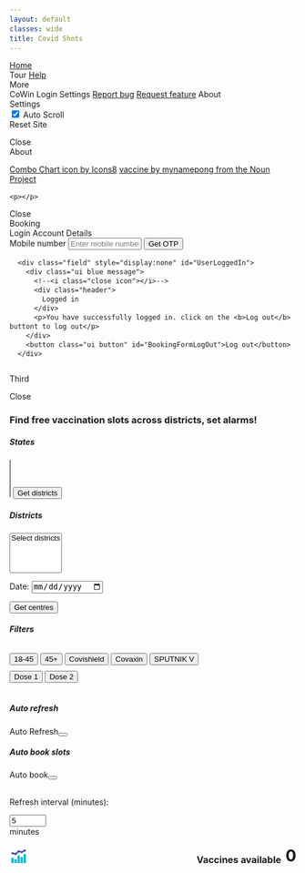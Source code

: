 ```yaml
---
layout: default
classes: wide
title: Covid Shots
---
```


<style title="inlineCSSTitle">
.filter{
  margin-top: 10px !important;
}

#vaccinesAvailableNumBlock img {
    margin-right: auto; 
    justify-self: flex-start;
    width: 32px;
    border-radius: 8px;
    cursor: pointer;
}
</style>

<link rel="stylesheet" type="text/css" href="index.css">
<link rel="stylesheet" type="text/css" href="semantic.min.css">
<link rel="stylesheet" type="text/css" href="https://cdn.datatables.net/1.10.24/css/jquery.dataTables.min.css">
<link rel="stylesheet" type="text/css" href="https://unpkg.com/intro.js@3.4.0/minified/introjs.min.css">
<link rel="stylesheet" type="text/css" href="https://cdn.datatables.net/responsive/2.2.7/css/responsive.dataTables.min.css">
<link rel="stylesheet" type="text/css" href="https://cdn.datatables.net/buttons/1.7.0/css/buttons.dataTables.min.css">

<script src="https://code.jquery.com/jquery-3.5.1.min.js" crossorigin="anonymous"></script>
<script src="semantic.min.js"></script>
<script src="components/state.min.js"></script>
<script src="js/tablesort.js"></script>
<script src="js/tata.js"></script>
<script src="https://cdn.datatables.net/1.10.24/js/jquery.dataTables.min.js"></script>
<script src="https://cdn.datatables.net/1.10.24/js/dataTables.semanticui.min.js"></script>
<script src="https://cdn.datatables.net/responsive/2.2.7/js/dataTables.responsive.js"></script>
<script src="https://cdn.datatables.net/buttons/1.7.0/js/dataTables.buttons.min.js"></script>

<script src="https://unpkg.com/dayjs@1.8.21/dayjs.min.js"></script>
<script src="https://unpkg.com/dayjs@1.8.21/plugin/customParseFormat.js"></script>
<script>dayjs.extend(window.dayjs_plugin_customParseFormat);</script>

<script src="https://unpkg.com/intro.js@3.4.0/minified/intro.min.js"></script>
<script src="https://unpkg.com/node-forge@0.7.0/dist/forge.min.js"></script><!--Crypto-->


<!--START https://codepen.io/desirecode/pen/MJPJqV-->
<a href="#" id="scrollToTop" style="display: none; z-index:9999"><span></span></a>
<!--END-->

 <div class="ui top sidebar" id="topBar" style="display:none">
    <p id="AutoRefreshRecordGif">&nbsp;⬤</p>
    <p>&nbsp;Refreshing in </p>
    <p id="AutoRefreshRecordTimeRemaing"></p>
    <p>&nbsp;seconds </p>
  </div>

<div class="ui blue inverted menu">
  <a href="https://covidshots.in/?" class="item" target="_self" rel="noopener noreferrer">Home</a>
  <!--<a class="item"></a>-->
  <div class="right menu">
    <a class="item" id="siteTour">Tour</a>
    <a href="https://github.com/lihas/covidshots/blob/gh-pages/Readme.md" class="item" target="_blank" rel="noopener noreferrer">Help</a>
<!---->
  <div class="ui dropdown item" id="navbarMoreBtn">
    More
    <i class="dropdown icon"></i>
    <div class="menu">
      <a class="item" target="_blank" rel="noopener noreferrer" id="BookingSettingsDialogButton" title="Booking settings and user log-in"><i class="blue arrow circle right icon"></i>CoWin Login</a>
      <a class="item" target="_blank" rel="noopener noreferrer" id="SettingsDialogButton"><i class="cog icon"></i>Settings</a>
      <a class="item" href="https://github.com/lihas/covidshots/issues" target="_blank" rel="noopener noreferrer"><i class="bug icon"></i>Report bug</a>
      <a class="item" href="https://github.com/lihas/covidshots/issues" target="_blank" rel="noopener noreferrer"><i class="magic icon"></i>Request feature</a>
      <a class="item" target="_blank" rel="noopener noreferrer" id="AboutDialogButton"><i class="info circle icon"></i>About</a>
    </div>
  </div>
<!---->
  </div>
</div>

<div class="ui modal" id="SettingsDialogModal">
  <div class="header">Settings</div>
  <div class="scrolling content">

  <div class="ui toggle checkbox" id="SettingAutoScroll">
  <input type="checkbox" name="public" checked="checked" id="SettingAutoScrollInput">
  <label title="When ON auto scrolls to table when results are available">Auto Scroll</label>
  </div>

  <div class="ui button" id="SettingResetSite">Reset Site</div>
    <p></p>
  </div>
  <div class="actions">
    <!--<div class="ui approve button">Approve</div>
    <div class="ui button">Neutral</div>-->
    <div class="ui cancel button">Close</div>
  </div>
</div>


<div class="ui modal" id="AboutDialogModal">
  <div class="header">About</div>
  <div class="scrolling content">

  <a href="https://icons8.com/icon/f35ivmW8y15E/combo-chart">Combo Chart icon by Icons8</a>
  <a href="https://thenounproject.com/search/?q=vaccine&i=2196600">vaccine by mynamepong from the Noun Project</a>

    <p></p>
  </div>
  <div class="actions">
    <!--<div class="ui approve button">Approve</div>
    <div class="ui button">Neutral</div>-->
    <div class="ui cancel button">Close</div>
  </div>
</div>


<div class="ui modal" id="BookingSettings">
  <div class="header">Booking</div>
  <div class="scrolling content">
<!--TAB START-->
    <div class="ui top attached tabular menu">
      <a class="active item" data-tab="Login">Login</a>
      <a class="item" data-tab="accounts" id="BookingAccountDetails">Account Details</a>
      <a class="item" data-tab="third" style="display:none">Third</a>
    </div>
  <div class="ui bottom attached active tab segment" data-tab="Login">

 <div class="ui segment">   
  <form class="ui form" onsubmit="return false;">
      <div class="field" id="InputMobileNumber">
        <label>Mobile number</label>
        <input type="tel" name="mobileNumber" placeholder="Enter mobile number" minlength="10" maxlength="10" size="13" id="BookingFormOtpMobileNumber">
        <button class="ui button"  id="BookingFormgetOtpBtn">Get OTP</button>
      </div>
      <div class="field" style="display:none" id="InputOtpToVerify">
        <label>Enter OTP</label>
        <input type="number" name="otpObtained" id="otpObtained" placeholder="Enter OTP ...">
        <button class="ui button"  id="BookingFormChangeNumberBtn">Change Number</button>
        <button class="ui button"  id="BookingFormResendOtpBtn">Resend OTP</button>
        <button class="ui button blue" id="BookingFormVerifyOtpBtn">Validate OTP</button>
      </div>
      
      <div class="field" style="display:none" id="UserLoggedIn">
        <div class="ui blue message">
          <!--<i class="close icon"></i>-->
          <div class="header">
            Logged in
          </div>
          <p>You have successfully logged in. click on the <b>Log out</b> buttont to log out</p>
        </div>
        <button class="ui button" id="BookingFormLogOut">Log out</button>
      </div>

</form>


<p></p>
<p></p>
  <div class="ui inverted dimmer" id="BookingFormDimmer">
    <div class="ui loader"></div>
  </div>
  <p></p>
</div>

  </div>
  <div class="ui bottom attached tab segment" data-tab="accounts" id="BookingAccountsList">
    <table id="bookingAccountDetails" class="display cell-border" width="100%"><thead></thead></table>
  </div>
  <div class="ui bottom attached tab segment" data-tab="third">
    Third
  </div>
<!--TAB END-->
    <p></p>
  </div>
  <div class="actions">
    <!--<div class="ui approve button">Approve</div>
    <div class="ui button">Neutral</div>-->
    <div class="ui cancel button">Close</div>
  </div>
</div>

<h3 class="ui header">Find free vaccination slots across districts, set alarms!</h3>

<h5 class="ui header">States</h5>
<select name="states" multiple="" class="ui fluid dropdown" id="states">
</select>

<button class="ui primary button" id="getDistrictsBtn">
  Get districts
</button>

<h5 class="ui header">Districts</h5>
<select name="districts" multiple="" class="ui fluid dropdown disabled" id="districts">
    <option>Select districts</option>
</select>


<label for="dateInput">Date:</label>
<input type="date" id="dateInput" name="dateInput" />

<button class="ui primary button" id="getCentresBtn">
  Get centres
</button>


<h5 class="ui header">Filters</h5>
<button class="ui toggle button filter grey basic" id="filter_age_18_45">18-45</button>
<button class="ui toggle button filter grey basic" id="filter_age_45_plus">45+</button>
<button class="ui toggle button filter grey basic" id="filter_vaccine_covishield">Covishield</button>
<button class="ui toggle button filter grey basic" id="filter_vaccine_covaxin">Covaxin</button>
<button class="ui toggle button filter grey basic" id="filter_vaccine_sputnikv">SPUTNIK V</button>
<br />
<button class="ui toggle button filter grey basic" id="filter_vaccine_dose_1">Dose 1</button>
<button class="ui toggle button filter grey basic" id="filter_vaccine_dose_2">Dose 2</button>
<br /><br />

<h5 class="ui header">Auto refresh</h5>

<div class="toggle ui animated button" tabindex="0" id="btn_auto_refresh" style="float:left">
      <div class="hidden content">Auto Refresh</div>
      <div class="visible content">
      <i class="big sync alternate icon"></i>
      </div>
</div>


<button class="circular ui icon button" id="alarm_vaccine">
  <i class="big bell slash icon" id="alarm_vaccine_icon"></i>
</button>

<h5 class="ui header">Auto book slots</h5>

<div class="ui animated button" tabindex="0" id="btn_auto_book" style="float:left">
      <div class="hidden content">Auto book</div>
      <div class="visible content">
      <i class="big sync alternate icon"></i>
      </div>
</div>

<button class="circular ui icon button" id="BookingSettings_btn" title="Booking settings and user log-in">
  <i class="big cog icon" id="BookingSettings_btn_icon"></i>
</button>

<br />
<br />

Refresh interval (minutes):
<div class="ui right labeled input disabled" id="input_auto_refresh_interval_parent">
<input type="number" placeholder="Enter time..." id="input_auto_refresh_interval" name="input_auto_refresh_interval" min="2" max="600" value="5">
<div class="ui basic label">
minutes
</div>
</div>

<br/>
<div style="display: flex; width: 100%;float: right;flex-direction: row; align-content: flex-end; align-items: flex-end;justify-items: flex-end;" id="vaccinesAvailableNumBlock">
<img src="images/icons8-combo-chart.gif" id="viewStatsImgBtn">
<h3 class="ui grey header" style="display:inline; margin:0;">Vaccines available &nbsp;</h3>
<h1 id="vaccinesAvailableNum" class="ui orange header" style="display:inline; margin:0;">0</h1>
</div>

<iframe id="viewStatsContent" framborder="0" scrolling="no" style="display:none">
</iframe>

<br />
<table id="centreList" class="display" width="100%"><thead></thead></table><!--https://stackoverflow.com/a/32484034/981766-->

<script src="index.js?v=1.1"></script>
<script src="booking.js?v=1.1"></script>
